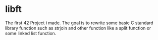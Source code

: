 # libft

The first 42 Project i made.
The goal is to rewrite some basic C standard library function such as strjoin and other function like a split function or some linked list function.